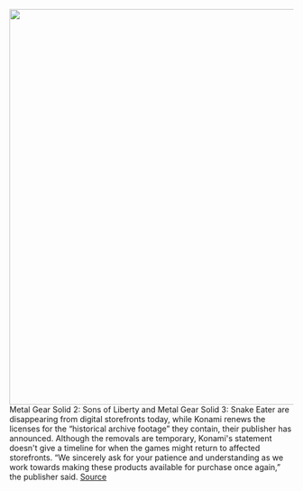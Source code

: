 <img src='https://cdn.vox-cdn.com/thumbor/WgZG5ckdmFQHU6WLDo5kvnzHb7E=/0x0:1440x1080/1200x800/filters:focal(605x425:835x655)/cdn.vox-cdn.com/uploads/chorus_image/image/70110722/mgs2_screenshot_06.0.jpg' width='700px' /><br/>
Metal Gear Solid 2: Sons of Liberty and Metal Gear Solid 3: Snake Eater are disappearing from digital storefronts today, while Konami renews the licenses for the “historical archive footage” they contain, their publisher has announced. Although the removals are temporary, Konami's statement doesn't give a timeline for when the games might return to affected storefronts. “We sincerely ask for your patience and understanding as we work towards making these products available for purchase once again,” the publisher said.
<a href='https://www.theverge.com/2021/11/8/22769724/metal-gear-solid-2-3-sons-of-liberty-snake-eater-licensing-issues-digital-storefronts-removal'> Source <a/>